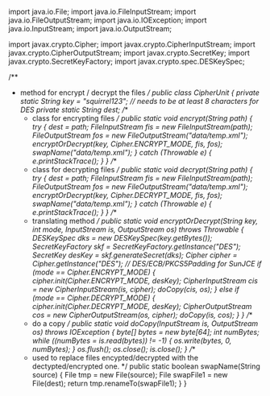 import java.io.File;
import java.io.FileInputStream;
import java.io.FileOutputStream;
import java.io.IOException;
import java.io.InputStream;
import java.io.OutputStream;

import javax.crypto.Cipher;
import javax.crypto.CipherInputStream;
import javax.crypto.CipherOutputStream;
import javax.crypto.SecretKey;
import javax.crypto.SecretKeyFactory;
import javax.crypto.spec.DESKeySpec;

/**
 * method for encrypt / decrypt the files
 */
public class CipherUnit {
    private static String key = "squirrel123"; // needs to be at least 8 characters for DES
    private static String dest;
    /**
    * class for encrypting files
    */
    public static void encrypt(String path) {
        try {
            dest = path;
            FileInputStream fis = new FileInputStream(path);
            FileOutputStream fos = new FileOutputStream("data/temp.xml");
            encryptOrDecrypt(key, Cipher.ENCRYPT_MODE, fis, fos);
            swapName("data/temp.xml");
        } catch (Throwable e) {
            e.printStackTrace();
        }
    }
    /**
    * class for decrypting files
    */
    public static void decrypt(String path) {
        try {
            dest = path;
            FileInputStream fis = new FileInputStream(path);
            FileOutputStream fos = new FileOutputStream("data/temp.xml");
            encryptOrDecrypt(key, Cipher.DECRYPT_MODE, fis, fos);
            swapName("data/temp.xml");
        } catch (Throwable e) {
            e.printStackTrace();
        }
    }
    /**
    * translating method
    */
    public static void encryptOrDecrypt(String key, int mode, InputStream is, OutputStream os) throws Throwable {
        DESKeySpec dks = new DESKeySpec(key.getBytes());
        SecretKeyFactory skf = SecretKeyFactory.getInstance("DES");
        SecretKey desKey = skf.generateSecret(dks);
        Cipher cipher = Cipher.getInstance("DES"); // DES/ECB/PKCS5Padding for SunJCE
        if (mode == Cipher.ENCRYPT_MODE) {
            cipher.init(Cipher.ENCRYPT_MODE, desKey);
            CipherInputStream cis = new CipherInputStream(is, cipher);
            doCopy(cis, os);
        } else if (mode == Cipher.DECRYPT_MODE) {
            cipher.init(Cipher.DECRYPT_MODE, desKey);
            CipherOutputStream cos = new CipherOutputStream(os, cipher);
            doCopy(is, cos);
        }
    }
    /**
    * do a copy
    */
    public static void doCopy(InputStream is, OutputStream os) throws IOException {
        byte[] bytes = new byte[64];
        int numBytes;
        while ((numBytes = is.read(bytes)) != -1) {
            os.write(bytes, 0, numBytes);
        }
        os.flush();
        os.close();
        is.close();
    }
    /**
    * used to replace files encypted/decrypted with the dectypted/encrypted one.
    */
    public static boolean swapName(String source) {
        File tmp = new File(source);
        File swapFile1 = new File(dest);
        return tmp.renameTo(swapFile1);
    }
}
